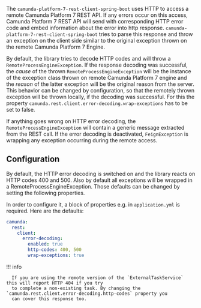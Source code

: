 The `camunda-platform-7-rest-client-spring-boot` uses HTTP to access a remote Camunda Platform 7 REST API. If any errors occur on
this access, Camunda Platform 7 REST API will send with corresponding HTTP error code and embed information about the error
into http response. `camunda-platform-7-rest-client-spring-boot` tries to parse this response and throw an exception on the client
side similar to the original exception thrown on the remote Camunda Platform 7 Engine.

By default, the library tries to decode HTTP codes and will throw a `RemoteProcessEngineException`. If the response decoding
was successful, the _cause_ of the thrown `RemoteProcessEngineException` will be the instance of the exception class thrown
on remote Camunda Platform 7 engine and the _reason_ of the latter exception will be the original reason from the server.
This behavior can be changed by configuration, so that the remotely thrown exception will be thrown locally, if the decoding was successful. For this the property `camunda.rest.client.error-decoding.wrap-exceptions` has to be set to false.

If anything goes wrong on HTTP error decoding, the `RemoteProcessEngineException` will contain a generic message extracted from
the REST call. If the error decoding is deactivated, `FeignException` is wrapping any exception occurring during the remote access.

## Configuration 

By default, the HTTP error decoding is switched on and the library reacts on HTTP codes 400 and 500. Also by default all exceptions will be wrapped in a RemoteProcessEngineException. Those defaults can be
changed by setting the following properties.

In order to configure it, a block of properties e.g. in `application.yml` is required. Here are the defaults:

```yml
camunda:
  rest:
    client:
      error-decoding:
        enabled: true
        http-codes: 400, 500
        wrap-exceptions: true
```

!!! info

      If you are using the remote version of the `ExternalTaskService` this will report HTTP 404 if you try
      to complete a non-existing task. By changing the `camunda.rest.client.error-decoding.http-codes` property you
      can cover this response too.

